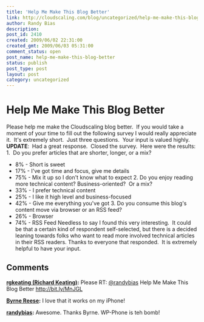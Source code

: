 ```yaml
---
title: 'Help Me Make This Blog Better'
link: http://cloudscaling.com/blog/uncategorized/help-me-make-this-blog-better/
author: Randy Bias
description: 
post_id: 2410
created: 2009/06/02 22:31:00
created_gmt: 2009/06/03 05:31:00
comment_status: open
post_name: help-me-make-this-blog-better
status: publish
post_type: post
layout: post
category: uncategorized
---
```


# Help Me Make This Blog Better

Please help me make the Cloudscaling blog better.  If you would take a moment of your time to fill out the following survey I would really appreciate it.  It's extremely short.  Just three questions.  Your input is valued highly. **UPDATE**:  Had a great response.  Closed the survey.  Here were the results: 1\.  Do you prefer articles that are shorter, longer, or a mix? 

  * 8% - Short is sweet
  * 17% - I've got time and focus, give me details
  * 75% - Mix it up so I don't know what to expect
2\. Do you enjoy reading more technical content? Business-oriented?  Or a mix? 
  * 33% - I prefer technical content
  * 25% - I like it high level and business-focused
  * 42% - Give me everything you've got
3\. Do you consume this blog's content move via browser or an RSS feed? 
  * 26% - Browser
  * 74% - RSS Feed
Needless to say I found this very interesting.  It could be that a certain kind of respondent self-selected, but there is a decided leaning towards folks who want to read more involved technical articles in their RSS readers. Thanks to everyone that responded.  It is extremely helpful to have your input.

## Comments

**[rgkeating (Richard Keating)](#134 "2009-06-03 06:53:06"):** Please RT: [@randybias](http://twitter.com/randybias) Help Me Make This Blog Better http://bit.ly/MnJGL

**[Byrne Reese](#135 "2009-06-03 00:25:03"):** I love that it works on my iPhone!

**[randybias](#136 "2009-06-03 08:32:47"):** Awesome. Thanks Byrne. WP-Phone is teh bomb!

